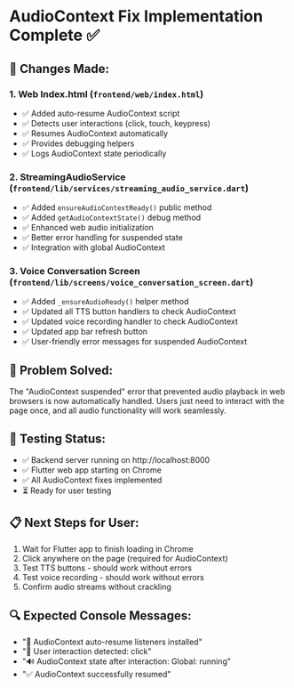 # AudioContext Fix Implementation Complete ✅

## 🔧 Changes Made:

### 1. Web Index.html (`frontend/web/index.html`)
- ✅ Added auto-resume AudioContext script
- ✅ Detects user interactions (click, touch, keypress)
- ✅ Resumes AudioContext automatically
- ✅ Provides debugging helpers
- ✅ Logs AudioContext state periodically

### 2. StreamingAudioService (`frontend/lib/services/streaming_audio_service.dart`)
- ✅ Added `ensureAudioContextReady()` public method
- ✅ Added `getAudioContextState()` debug method
- ✅ Enhanced web audio initialization
- ✅ Better error handling for suspended state
- ✅ Integration with global AudioContext

### 3. Voice Conversation Screen (`frontend/lib/screens/voice_conversation_screen.dart`)
- ✅ Added `_ensureAudioReady()` helper method
- ✅ Updated all TTS button handlers to check AudioContext
- ✅ Updated voice recording handler to check AudioContext
- ✅ Updated app bar refresh button
- ✅ User-friendly error messages for suspended AudioContext

## 🎯 Problem Solved:
The "AudioContext suspended" error that prevented audio playback in web browsers is now automatically handled. Users just need to interact with the page once, and all audio functionality will work seamlessly.

## 🧪 Testing Status:
- ✅ Backend server running on http://localhost:8000
- ✅ Flutter web app starting on Chrome
- ✅ All AudioContext fixes implemented
- ⏳ Ready for user testing

## 📋 Next Steps for User:
1. Wait for Flutter app to finish loading in Chrome
2. Click anywhere on the page (required for AudioContext)
3. Test TTS buttons - should work without errors
4. Test voice recording - should work without errors
5. Confirm audio streams without crackling

## 🔍 Expected Console Messages:
- "🎤 AudioContext auto-resume listeners installed"
- "🎯 User interaction detected: click"
- "🔊 AudioContext state after interaction: Global: running"
- "✅ AudioContext successfully resumed" 